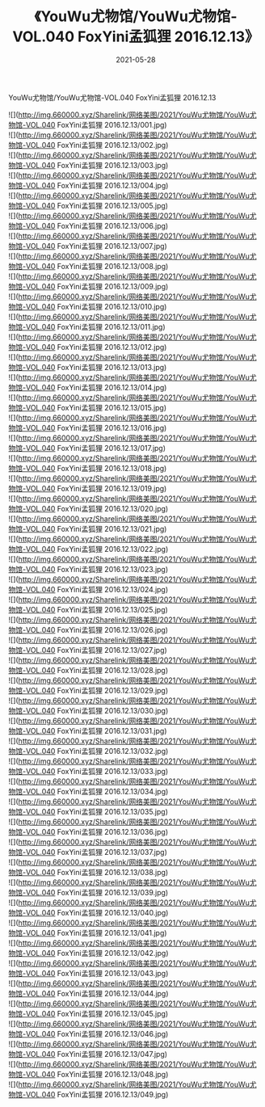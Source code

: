 ﻿---
layout: post
title:  《YouWu尤物馆/YouWu尤物馆-VOL.040 FoxYini孟狐狸 2016.12.13》
date:   2021-05-28
img: http://img.660000.xyz/Sharelink/网络美图/2021/YouWu尤物馆/YouWu尤物馆-VOL.040 FoxYini孟狐狸 2016.12.13/000.jpg
categories: [美女, 清纯, 唯美]
---

YouWu尤物馆/YouWu尤物馆-VOL.040 FoxYini孟狐狸 2016.12.13

 ![](http://img.660000.xyz/Sharelink/网络美图/2021/YouWu尤物馆/YouWu尤物馆-VOL.040 FoxYini孟狐狸 2016.12.13/001.jpg) <br>![](http://img.660000.xyz/Sharelink/网络美图/2021/YouWu尤物馆/YouWu尤物馆-VOL.040 FoxYini孟狐狸 2016.12.13/002.jpg) <br>![](http://img.660000.xyz/Sharelink/网络美图/2021/YouWu尤物馆/YouWu尤物馆-VOL.040 FoxYini孟狐狸 2016.12.13/003.jpg) <br>![](http://img.660000.xyz/Sharelink/网络美图/2021/YouWu尤物馆/YouWu尤物馆-VOL.040 FoxYini孟狐狸 2016.12.13/004.jpg) <br>![](http://img.660000.xyz/Sharelink/网络美图/2021/YouWu尤物馆/YouWu尤物馆-VOL.040 FoxYini孟狐狸 2016.12.13/005.jpg) <br>![](http://img.660000.xyz/Sharelink/网络美图/2021/YouWu尤物馆/YouWu尤物馆-VOL.040 FoxYini孟狐狸 2016.12.13/006.jpg) <br>![](http://img.660000.xyz/Sharelink/网络美图/2021/YouWu尤物馆/YouWu尤物馆-VOL.040 FoxYini孟狐狸 2016.12.13/007.jpg) <br>![](http://img.660000.xyz/Sharelink/网络美图/2021/YouWu尤物馆/YouWu尤物馆-VOL.040 FoxYini孟狐狸 2016.12.13/008.jpg) <br>![](http://img.660000.xyz/Sharelink/网络美图/2021/YouWu尤物馆/YouWu尤物馆-VOL.040 FoxYini孟狐狸 2016.12.13/009.jpg) <br>![](http://img.660000.xyz/Sharelink/网络美图/2021/YouWu尤物馆/YouWu尤物馆-VOL.040 FoxYini孟狐狸 2016.12.13/010.jpg) <br>![](http://img.660000.xyz/Sharelink/网络美图/2021/YouWu尤物馆/YouWu尤物馆-VOL.040 FoxYini孟狐狸 2016.12.13/011.jpg) <br>![](http://img.660000.xyz/Sharelink/网络美图/2021/YouWu尤物馆/YouWu尤物馆-VOL.040 FoxYini孟狐狸 2016.12.13/012.jpg) <br>![](http://img.660000.xyz/Sharelink/网络美图/2021/YouWu尤物馆/YouWu尤物馆-VOL.040 FoxYini孟狐狸 2016.12.13/013.jpg) <br>![](http://img.660000.xyz/Sharelink/网络美图/2021/YouWu尤物馆/YouWu尤物馆-VOL.040 FoxYini孟狐狸 2016.12.13/014.jpg) <br>![](http://img.660000.xyz/Sharelink/网络美图/2021/YouWu尤物馆/YouWu尤物馆-VOL.040 FoxYini孟狐狸 2016.12.13/015.jpg) <br>![](http://img.660000.xyz/Sharelink/网络美图/2021/YouWu尤物馆/YouWu尤物馆-VOL.040 FoxYini孟狐狸 2016.12.13/016.jpg) <br>![](http://img.660000.xyz/Sharelink/网络美图/2021/YouWu尤物馆/YouWu尤物馆-VOL.040 FoxYini孟狐狸 2016.12.13/017.jpg) <br>![](http://img.660000.xyz/Sharelink/网络美图/2021/YouWu尤物馆/YouWu尤物馆-VOL.040 FoxYini孟狐狸 2016.12.13/018.jpg) <br>![](http://img.660000.xyz/Sharelink/网络美图/2021/YouWu尤物馆/YouWu尤物馆-VOL.040 FoxYini孟狐狸 2016.12.13/019.jpg) <br>![](http://img.660000.xyz/Sharelink/网络美图/2021/YouWu尤物馆/YouWu尤物馆-VOL.040 FoxYini孟狐狸 2016.12.13/020.jpg) <br>![](http://img.660000.xyz/Sharelink/网络美图/2021/YouWu尤物馆/YouWu尤物馆-VOL.040 FoxYini孟狐狸 2016.12.13/021.jpg) <br>![](http://img.660000.xyz/Sharelink/网络美图/2021/YouWu尤物馆/YouWu尤物馆-VOL.040 FoxYini孟狐狸 2016.12.13/022.jpg) <br>![](http://img.660000.xyz/Sharelink/网络美图/2021/YouWu尤物馆/YouWu尤物馆-VOL.040 FoxYini孟狐狸 2016.12.13/023.jpg) <br>![](http://img.660000.xyz/Sharelink/网络美图/2021/YouWu尤物馆/YouWu尤物馆-VOL.040 FoxYini孟狐狸 2016.12.13/024.jpg) <br>![](http://img.660000.xyz/Sharelink/网络美图/2021/YouWu尤物馆/YouWu尤物馆-VOL.040 FoxYini孟狐狸 2016.12.13/025.jpg) <br>![](http://img.660000.xyz/Sharelink/网络美图/2021/YouWu尤物馆/YouWu尤物馆-VOL.040 FoxYini孟狐狸 2016.12.13/026.jpg) <br>![](http://img.660000.xyz/Sharelink/网络美图/2021/YouWu尤物馆/YouWu尤物馆-VOL.040 FoxYini孟狐狸 2016.12.13/027.jpg) <br>![](http://img.660000.xyz/Sharelink/网络美图/2021/YouWu尤物馆/YouWu尤物馆-VOL.040 FoxYini孟狐狸 2016.12.13/028.jpg) <br>![](http://img.660000.xyz/Sharelink/网络美图/2021/YouWu尤物馆/YouWu尤物馆-VOL.040 FoxYini孟狐狸 2016.12.13/029.jpg) <br>![](http://img.660000.xyz/Sharelink/网络美图/2021/YouWu尤物馆/YouWu尤物馆-VOL.040 FoxYini孟狐狸 2016.12.13/030.jpg) <br>![](http://img.660000.xyz/Sharelink/网络美图/2021/YouWu尤物馆/YouWu尤物馆-VOL.040 FoxYini孟狐狸 2016.12.13/031.jpg) <br>![](http://img.660000.xyz/Sharelink/网络美图/2021/YouWu尤物馆/YouWu尤物馆-VOL.040 FoxYini孟狐狸 2016.12.13/032.jpg) <br>![](http://img.660000.xyz/Sharelink/网络美图/2021/YouWu尤物馆/YouWu尤物馆-VOL.040 FoxYini孟狐狸 2016.12.13/033.jpg) <br>![](http://img.660000.xyz/Sharelink/网络美图/2021/YouWu尤物馆/YouWu尤物馆-VOL.040 FoxYini孟狐狸 2016.12.13/034.jpg) <br>![](http://img.660000.xyz/Sharelink/网络美图/2021/YouWu尤物馆/YouWu尤物馆-VOL.040 FoxYini孟狐狸 2016.12.13/035.jpg) <br>![](http://img.660000.xyz/Sharelink/网络美图/2021/YouWu尤物馆/YouWu尤物馆-VOL.040 FoxYini孟狐狸 2016.12.13/036.jpg) <br>![](http://img.660000.xyz/Sharelink/网络美图/2021/YouWu尤物馆/YouWu尤物馆-VOL.040 FoxYini孟狐狸 2016.12.13/037.jpg) <br>![](http://img.660000.xyz/Sharelink/网络美图/2021/YouWu尤物馆/YouWu尤物馆-VOL.040 FoxYini孟狐狸 2016.12.13/038.jpg) <br>![](http://img.660000.xyz/Sharelink/网络美图/2021/YouWu尤物馆/YouWu尤物馆-VOL.040 FoxYini孟狐狸 2016.12.13/039.jpg) <br>![](http://img.660000.xyz/Sharelink/网络美图/2021/YouWu尤物馆/YouWu尤物馆-VOL.040 FoxYini孟狐狸 2016.12.13/040.jpg) <br>![](http://img.660000.xyz/Sharelink/网络美图/2021/YouWu尤物馆/YouWu尤物馆-VOL.040 FoxYini孟狐狸 2016.12.13/041.jpg) <br>![](http://img.660000.xyz/Sharelink/网络美图/2021/YouWu尤物馆/YouWu尤物馆-VOL.040 FoxYini孟狐狸 2016.12.13/042.jpg) <br>![](http://img.660000.xyz/Sharelink/网络美图/2021/YouWu尤物馆/YouWu尤物馆-VOL.040 FoxYini孟狐狸 2016.12.13/043.jpg) <br>![](http://img.660000.xyz/Sharelink/网络美图/2021/YouWu尤物馆/YouWu尤物馆-VOL.040 FoxYini孟狐狸 2016.12.13/044.jpg) <br>![](http://img.660000.xyz/Sharelink/网络美图/2021/YouWu尤物馆/YouWu尤物馆-VOL.040 FoxYini孟狐狸 2016.12.13/045.jpg) <br>![](http://img.660000.xyz/Sharelink/网络美图/2021/YouWu尤物馆/YouWu尤物馆-VOL.040 FoxYini孟狐狸 2016.12.13/046.jpg) <br>![](http://img.660000.xyz/Sharelink/网络美图/2021/YouWu尤物馆/YouWu尤物馆-VOL.040 FoxYini孟狐狸 2016.12.13/047.jpg) <br>![](http://img.660000.xyz/Sharelink/网络美图/2021/YouWu尤物馆/YouWu尤物馆-VOL.040 FoxYini孟狐狸 2016.12.13/048.jpg) <br>![](http://img.660000.xyz/Sharelink/网络美图/2021/YouWu尤物馆/YouWu尤物馆-VOL.040 FoxYini孟狐狸 2016.12.13/049.jpg) <br>